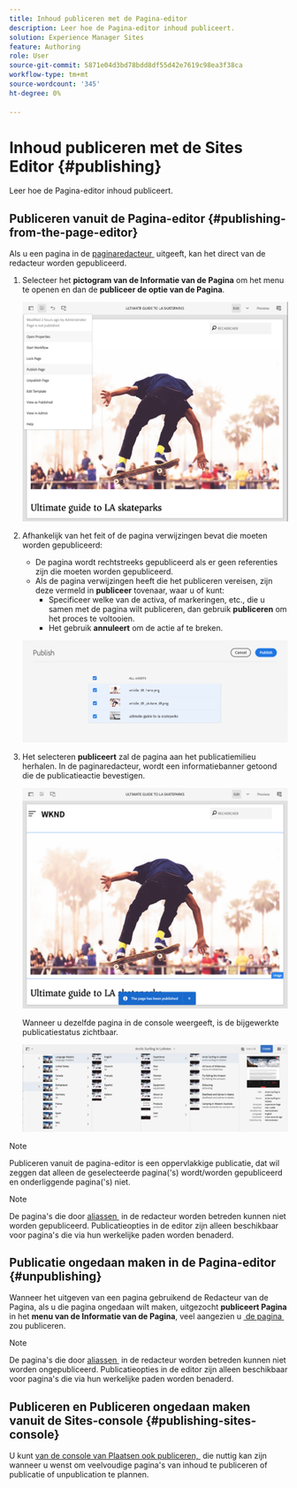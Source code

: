 ```yaml
---
title: Inhoud publiceren met de Pagina-editor
description: Leer hoe de Pagina-editor inhoud publiceert.
solution: Experience Manager Sites
feature: Authoring
role: User
source-git-commit: 5871e04d3bd78bdd8df55d42e7619c98ea3f38ca
workflow-type: tm+mt
source-wordcount: '345'
ht-degree: 0%

---
```



# Inhoud publiceren met de Sites Editor {#publishing}

Leer hoe de Pagina-editor inhoud publiceert.

## Publiceren vanuit de Pagina-editor {#publishing-from-the-page-editor}

Als u een pagina in de [&#x200B; paginaredacteur &#x200B;](/help/sites-cloud/authoring/page-editor/introduction.md) uitgeeft, kan het direct van de redacteur worden gepubliceerd.

1. Selecteer het **pictogram van de Informatie van de Pagina** om het menu te openen en dan de **publiceer de optie van de Pagina**.

   ![&#x200B; het Publiceren van een pagina via paginaopties &#x200B;](/help/sites-cloud/authoring/assets/publishing-page-options.png)

1. Afhankelijk van het feit of de pagina verwijzingen bevat die moeten worden gepubliceerd:

   * De pagina wordt rechtstreeks gepubliceerd als er geen referenties zijn die moeten worden gepubliceerd.
   * Als de pagina verwijzingen heeft die het publiceren vereisen, zijn deze vermeld in **publiceer** tovenaar, waar u of kunt:
      * Specificeer welke van de activa, of markeringen, etc., die u samen met de pagina wilt publiceren, dan gebruik **publiceren** om het proces te voltooien.
      * Het gebruik **annuleert** om de actie af te breken.

   ![&#x200B; het Publiceren verwijzingen met de pagina &#x200B;](/help/sites-cloud/authoring/assets/publishing-references.png)

1. Het selecteren **publiceert** zal de pagina aan het publicatiemilieu herhalen. In de paginaredacteur, wordt een informatiebanner getoond die de publicatieactie bevestigen.

   ![&#x200B; publiceer statusinfo banner &#x200B;](/help/sites-cloud/authoring/assets/publishing-info.png)

   Wanneer u dezelfde pagina in de console weergeeft, is de bijgewerkte publicatiestatus zichtbaar.

   ![&#x200B; de publicatiestatus van de Pagina in kolommening in de plaatsenconsole &#x200B;](/help/sites-cloud/authoring/assets/publishing-status-console-column.png)

>[!NOTE]
>
>Publiceren vanuit de pagina-editor is een oppervlakkige publicatie, dat wil zeggen dat alleen de geselecteerde pagina(&#39;s) wordt/worden gepubliceerd en onderliggende pagina(&#39;s) niet.

>[!NOTE]
>
>De pagina&#39;s die door [&#x200B; aliassen &#x200B;](/help/sites-cloud/authoring/sites-console/page-properties.md#advanced) in de redacteur worden betreden kunnen niet worden gepubliceerd. Publicatieopties in de editor zijn alleen beschikbaar voor pagina&#39;s die via hun werkelijke paden worden benaderd.

## Publicatie ongedaan maken in de Pagina-editor {#unpublishing}

Wanneer het uitgeven van een pagina gebruikend de Redacteur van de Pagina, als u die pagina ongedaan wilt maken, uitgezocht **publiceert Pagina** in het **menu van de Informatie van de Pagina**, veel aangezien u [&#x200B; de pagina &#x200B;](#publishing-from-the-editor) zou publiceren.

>[!NOTE]
>
>De pagina&#39;s die door [&#x200B; aliassen &#x200B;](/help/sites-cloud/authoring/sites-console/page-properties.md#advanced) in de redacteur worden betreden kunnen niet worden ongepubliceerd. Publicatieopties in de editor zijn alleen beschikbaar voor pagina&#39;s die via hun werkelijke paden worden benaderd.

## Publiceren en Publiceren ongedaan maken vanuit de Sites-console {#publishing-sites-console}

U kunt [&#x200B; van de console van Plaatsen ook publiceren, &#x200B;](/help/sites-cloud/authoring/sites-console/publishing-pages.md) die nuttig kan zijn wanneer u wenst om veelvoudige pagina&#39;s van inhoud te publiceren of publicatie of unpublication te plannen.
